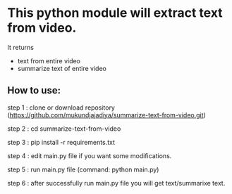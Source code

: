 # This python module will extract text from video.
It returns 
 - text from entire video
 - summarize text of entire video

## How to use:

step 1 : clone or download repository (https://github.com/mukundjajadiya/summarize-text-from-video.git) 

step 2 : cd summarize-text-from-video

step 3 : pip install -r requirements.txt

step 4 : edit main.py file if you want some modifications.

step 5 : run main.py file (command: python main.py)

step 6 : after successfully run main.py file you will get text/summarixe text.